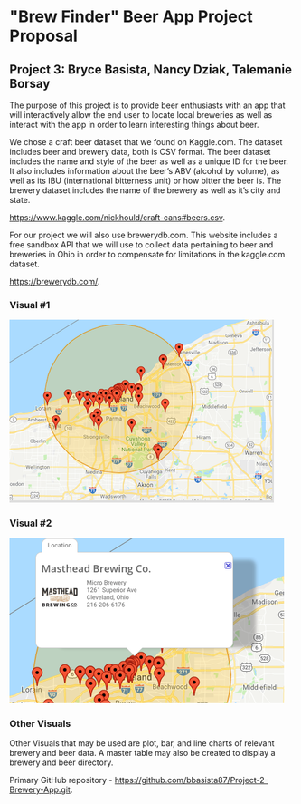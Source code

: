 # "Brew Finder" Beer App Project Proposal

## Project 3: Bryce Basista, Nancy Dziak, Talemanie Borsay

The purpose of this project is to provide beer enthusiasts with an app that will interactively allow the end user to locate local breweries as well as interact with the app in order to learn interesting things about beer.  

We chose a craft beer dataset that we found on Kaggle.com.  The dataset includes beer and brewery data, both is CSV format.  The beer dataset includes the name and style of the beer as well as a unique ID for the beer.  It also includes information about the beer’s ABV (alcohol by volume), as well as its IBU (international bitterness unit) or how bitter the beer is.  The brewery dataset includes the name of the brewery as well as it’s city and state.

<https://www.kaggle.com/nickhould/craft-cans#beers.csv>.


For our project we will also use brewerydb.com.  This website includes a free sandbox API that we will use to collect data pertaining to beer and breweries in Ohio in order to compensate for limitations in the kaggle.com dataset.  

<https://brewerydb.com/>.

### Visual #1
![1-BasicMap](Images/image1.png) 

### Visual #2
![2-BasicMap](Images/image2.png) 


### Other Visuals
Other Visuals that may be used are plot, bar, and line charts of relevant brewery and beer data. A master table may also be created to display a brewery and beer directory. 

Primary GitHub repository - <https://github.com/bbasista87/Project-2-Brewery-App.git>.
